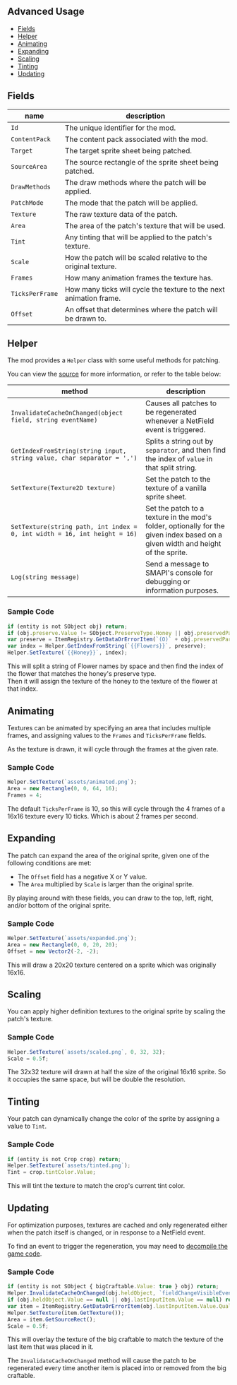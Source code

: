 ## Advanced Usage

* [Fields](#fields)
* [Helper](#helper)
* [Animating](#animating)
* [Expanding](#expanding)
* [Scaling](#scaling)
* [Tinting](#tinting)
* [Updating](#updating)

## Fields

| name            | description                                                        |
|-----------------|--------------------------------------------------------------------|
| `Id`            | The unique identifier for the mod.                                 |
| `ContentPack`   | The content pack associated with the mod.                          |
| `Target`        | The target sprite sheet being patched.                             |
| `SourceArea`    | The source rectangle of the sprite sheet being patched.            |
| `DrawMethods`   | The draw methods where the patch will be applied.                  |
| `PatchMode`     | The mode that the patch will be applied.                           |
| `Texture`       | The raw texture data of the patch.                                 |
| `Area`          | The area of the patch's texture that will be used.                 |
| `Tint`          | Any tinting that will be applied to the patch's texture.           |
| `Scale`         | How the patch will be scaled relative to the original texture.     |
| `Frames`        | How many animation frames the texture has.                         |
| `TicksPerFrame` | How many ticks will cycle the texture to the next animation frame. |
| `Offset`        | An offset that determines where the patch will be drawn to.        |

## Helper

The mod provides a `Helper` class with some useful methods for patching.

You can view the [source](../Framework/PatchHelper.cs) for more information, or
refer to the table below:

| method                                                                    | description                                                                                                                     |
|---------------------------------------------------------------------------|---------------------------------------------------------------------------------------------------------------------------------|
| `InvalidateCacheOnChanged(object field, string eventName)`                | Causes all patches to be regenerated whenever a NetField event is triggered.                                                    |
| `GetIndexFromString(string input, string value, char separator = ',')`    | Splits a string out by `separator`, and then find the index of `value` in that split string.                                    |
| `SetTexture(Texture2D texture)`                                           | Set the patch to the texture of a vanilla sprite sheet.                                                                         |
| `SetTexture(string path, int index = 0, int width = 16, int height = 16)` | Set the patch to a texture in the mod's folder, optionally for the given index based on a given width and height of the sprite. |
| `Log(string message)`                                                     | Send a message to SMAPI's console for debugging or information purposes.                                                        |

### Sample Code

```js
if (entity is not SObject obj) return;
if (obj.preserve.Value != SObject.PreserveType.Honey || obj.preservedParentSheetIndex.Value == null) return;
var preserve = ItemRegistry.GetDataOrErrorItem(`(O)` + obj.preservedParentSheetIndex.Value).InternalName;
var index = Helper.GetIndexFromString(`{{Flowers}}`, preserve);
Helper.SetTexture(`{{Honey}}`, index);
```

This will split a string of Flower names by space and then find the index of the
flower that matches the honey's preserve type.  
Then it will assign the texture of the honey to the texture of the flower at
that index.

## Animating

Textures can be animated by specifying an area that includes multiple frames,
and assigning values to the `Frames` and `TicksPerFrame` fields.

As the texture is drawn, it will cycle through the frames at the given rate.

### Sample Code

```js
Helper.SetTexture(`assets/animated.png`);
Area = new Rectangle(0, 0, 64, 16);
Frames = 4;
```

The default `TicksPerFrame` is 10, so this will cycle through the 4 frames of a
16x16 texture every 10 ticks. Which is about 2 frames per second.

## Expanding

The patch can expand the area of the original sprite, given one of the following
conditions are met:

* The `Offset` field has a negative X or Y value.
* The `Area` multiplied by `Scale` is larger than the original sprite.

By playing around with these fields, you can draw to the top, left, right,
and/or bottom of the original sprite.

### Sample Code

```js
Helper.SetTexture(`assets/expanded.png`);
Area = new Rectangle(0, 0, 20, 20);
Offset = new Vector2(-2, -2);
```

This will draw a 20x20 texture centered on a sprite which was originally 16x16.

## Scaling

You can apply higher definition textures to the original sprite by scaling the
patch's texture.

### Sample Code

```js
Helper.SetTexture(`assets/scaled.png`, 0, 32, 32);
Scale = 0.5f;
```

The 32x32 texture will drawn at half the size of the original 16x16 sprite. So
it occupies the same space, but will be double the resolution.

## Tinting

Your patch can dynamically change the color of the sprite by assigning a value
to `Tint`.

### Sample Code

```js
if (entity is not Crop crop) return;
Helper.SetTexture(`assets/tinted.png`);
Tint = crop.tintColor.Value;
```

This will tint the texture to match the crop's current tint color.

## Updating

For optimization purposes, textures are cached and only regenerated either when
the patch itself is changed, or in response to a NetField event.

To find an event to trigger the regeneration, you may need
to [decompile the game code](https://stardewvalleywiki.com/Modding:Modder_Guide/Get_Started#How_do_I_decompile_the_game_code.3F).

### Sample Code

```js
if (entity is not SObject { bigCraftable.Value: true } obj) return;
Helper.InvalidateCacheOnChanged(obj.heldObject, `fieldChangeVisibleEvent`);
if (obj.heldObject.Value == null || obj.lastInputItem.Value == null) return;
var item = ItemRegistry.GetDataOrErrorItem(obj.lastInputItem.Value.QualifiedItemId);
Helper.SetTexture(item.GetTexture());
Area = item.GetSourceRect();
Scale = 0.5f;
```

This will overlay the texture of the big craftable to match the texture of the
last item that was placed in it.

The `InvalidateCacheOnChanged` method will cause the patch to be regenerated
every time another item is placed into or removed from the big craftable.